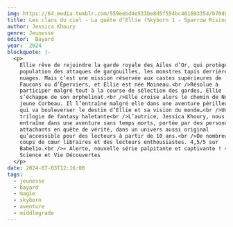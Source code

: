 ```yaml
---
img: https://64.media.tumblr.com/559eebd4e533be8d5f554bc461693354/b70d8e0563c0e4ce-44/s640x960/cb6c16e80c641b8f96fe42707fc4ea6911bdd052.jpg
title: Les clans du ciel - La quête d’Ellie (Skyborn 1 - Sparrow Rising)
author: Jessica Khoury
genre: Jeunesse
editor:  Bayard
year:  2024
blockquote: |-
  <p>
    Ellie rêve de rejoindre la garde royale des Ailes d’Or, qui protège la
    population des attaques de gargouilles, les monstres tapis derrière les
    nuages. Mais c’est une mission réservée aux castes supérieures de
    Faucons ou d’Éperviers, et Ellie est née Moineau.<br />Résolue à
    participer malgré tout à la course de sélection des gardes, Ellie
    s’échappe de son orphelinat.<br />Elle croise alors le chemin de Nox, un
    jeune Corbeau. Il l’entraîne malgré elle dans une aventure périlleuse,
    qui va bouleverser le destin d’Ellie et sa vision du monde…<br />Une
    trilogie de fantasy haletante<br />L’autrice, Jessica Khoury, nous
    entraîne dans une aventure sans temps morts, portée par des personnages
    attachants en quête de vérité, dans un univers aussi original
    qu’accessible pour des lecteurs à partir de 10 ans.<br />De nombreux
    coups de cœur libraires et des lecteurs enthousiastes. 4,5/5 sur
    Babelio.<br />« Alerte, nouvelle série palpitante et captivante ! »
    Science et Vie Découvertes
  </p>
date: 2024-07-03T12:16:00
tags:
  - jeunesse
  - bayard
  - magie
  - skyborn
  - aventure
  - middlegrade
---
```

